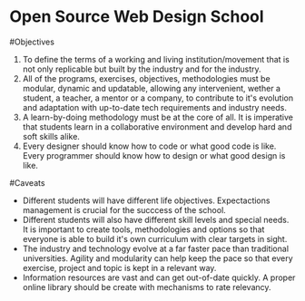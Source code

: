 Open Source Web Design School
=============================

#Objectives
1. To define the terms of a working and living institution/movement that is not only replicable but built by the industry and for the industry.
2. All of the programs, exercises, objectives, methodologies must be modular, dynamic and updatable, allowing any intervenient, wether a student, a teacher, a mentor or a company, to contribute to it's evolution and adaptation with up-to-date tech requirements and industry needs.
3. A learn-by-doing methodology must be at the core of all. It is imperative that students learn in a collaborative environment and develop hard and soft skills alike.
4. Every designer should know how to code or what good code is like. Every programmer should know how to design or what good design is like.

#Caveats
* Different students will have different life objectives. Expectactions management is crucial for the succcess of the school.
* Different students will also have different skill levels and special needs. It is important to create tools, methodologies and options so that everyone is able to build it's own curriculum with clear targets in sight.
* The industry and technology evolve at a far faster pace than traditional universities. Agility and modularity can help keep the pace so that every exercise, project and topic is kept in a relevant way.
* Information resources are vast and can get out-of-date quickly. A proper online library should be create with mechanisms to rate relevancy.
